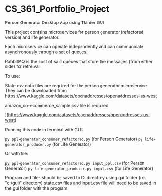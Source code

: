# CS_361_Portfolio_Project
Person Generator Desktop App using Tkinter GUI

This project contains microservices for person generator (refactored version) and life generator.  

Each microservice can operate independently and can communicate asynchronously through a set of queues.

RabbitMQ is the host of said queues that store the messages (from either side) for retreival.


To use:

State csv data files are required for the person generator microservice.  They can be downloaded 
from https://www.kaggle.com/datasets/openaddresses/openaddresses-us-west

amazon_co-ecommerce_sample csv file is required 

](https://www.kaggle.com/datasets/openaddresses/openaddresses-us-west)

Running this code in terminal with GUI: 

`py ppl-generator_consumer_refactored.py` (for Person Generator)
`py life-generator_producer.py` (for Life Generator)


Or with file:

`py ppl-generator_consumer_refactored.py input_ppl.csv` (for Person Generator)
`py life-generator_producer.py input.csv` (for Life Generator)


Program and files should be saved to C: directory using gui folder (i.e. "c:/gui/" directory) 
state.csv files and input.csv file will need to be saved in the gui folder with the program 


